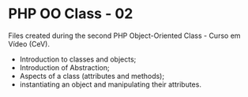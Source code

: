 # PHP OO Class - 02
Files created during the second PHP Object-Oriented Class - Curso em Vídeo (CeV).
- Introduction to classes and objects;
- Introduction of Abstraction;
- Aspects of a class (attributes and methods);
- instantiating an object and manipulating their attributes.

